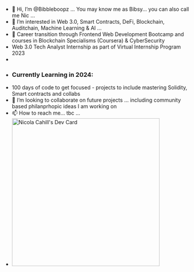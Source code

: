 - 👋 Hi, I’m @Bibbleboopz ... You may know me as Bibsy... you can also call me Nic ...
- 👀 I’m  interested in Web 3.0, Smart Contracts, DeFi, Blockchain, Auditchain, Machine Learning & AI ...
- 🌱 Career transition through Frontend Web Development Bootcamp and courses in Blockchain Specialisms (Coursera) & CyberSecurity
-    Web 3.0 Tech Analyst Internship as part of Virtual Internship Program 2023
-
-   ### **Currently Learning in 2024:** ###
-    100 days of code to get focused - projects to include mastering Solidity, Smart contracts and collabs 
- 💞️ I’m looking to collaborate on future projects ... including community based philanprhopic ideas I am working on
- 📫 How to reach me... tbc ...
- <a href="https://app.daily.dev/Nixsy"><img src="https://api.daily.dev/devcards/fd47791dba93422784e4aba5a22bd6ec.png?r=1u7" width="400" alt="Nicola Cahill's Dev Card"/></a>

<!---
Bibbleboop/Bibbleboop is a ✨ special ✨ repository because its `README.md` (this file) appears on your GitHub profile.
You can click the Preview link to take a look at your changes.
--->
